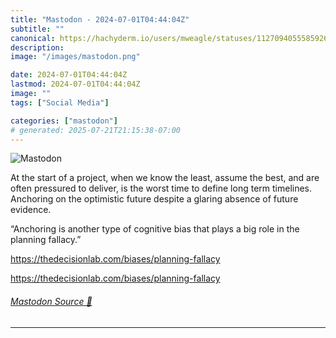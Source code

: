 ```yaml
---
title: "Mastodon - 2024-07-01T04:44:04Z"
subtitle: ""
canonical: https://hachyderm.io/users/mweagle/statuses/112709405558592642
description:
image: "/images/mastodon.png"

date: 2024-07-01T04:44:04Z
lastmod: 2024-07-01T04:44:04Z
image: ""
tags: ["Social Media"]

categories: ["mastodon"]
# generated: 2025-07-21T21:15:38-07:00
---
```

![Mastodon](/images/mastodon.png)

<p>At the start of a project, when we know the least, assume the best, and are often pressured to deliver, is the worst time to define long term timelines. Anchoring on the optimistic future despite a glaring absence of future evidence.</p><p>“Anchoring is another type of cognitive bias that plays a big role in the planning fallacy.”</p><p><a href="https://thedecisionlab.com/biases/planning-fallacy" target="_blank" rel="nofollow noopener noreferrer" translate="no"><span class="invisible">https://</span><span class="ellipsis">thedecisionlab.com/biases/plan</span><span class="invisible">ning-fallacy</span></a> </p><p><a href="https://thedecisionlab.com/biases/planning-fallacy" target="_blank" rel="nofollow noopener noreferrer" translate="no"><span class="invisible">https://</span><span class="ellipsis">thedecisionlab.com/biases/plan</span><span class="invisible">ning-fallacy</span></a></p>


###### [Mastodon Source 🐘](https://hachyderm.io/@mweagle/112709405558592642)

___
